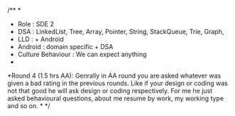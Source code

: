 /**
*
* Role : SDE 2
* DSA : LinkedList, Tree, Array, Pointer, String, StackQueue, Trie, Graph,
* LLD : + Android
* Android : domain specific + DSA
* Culture Behaviour : We can expect anything
*
*Round 4 (1.5 hrs AA): Genrally in AA round you are asked whatever was given a bad rating in the previous rounds. Like if your design or coding was not that good he will ask design or coding respectively. For me he just asked behavioural questions, about me resume by work, my working type and so on.
*
*/
